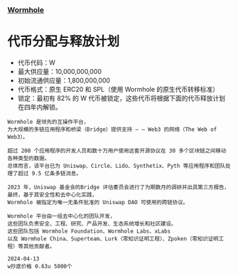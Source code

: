 ### [Wormhole](https://wormhole.com)

# 代币分配与释放计划

- 代币代码：W
- 最大供应量：10,000,000,000
- 初始流通供应量：1,800,000,000
- 代币格式：原生 ERC20 和 SPL（使用 Wormhole 的原生代币转移标准）
- 锁定：最初有 82% 的 W 代币被锁定，这些代币将根据下面的代币释放计划在四年内解锁。

```
Wormhole 是领先的互操作平台，
为大规模的多链应用程序和桥梁（Bridge）提供支持 — — Web3 的网络（The Web of Web3）。

超过 200 个应用程序的开发人员和数十万用户使用这套开源协议在 30 多个区块链之间移动各种类型的数据。
总体而言，该平台已为 Uniswap、Circle、Lido、Synthetix、Pyth 等应用程序和团队处理了超过 9.5 亿条多链消息。

2023 年，Uniswap 基金会的Bridge 评估委员会进行了为期数月的调研并出具第三方报告，
最终，基于其安全性和去中心化实践，
Wormhole 被指定为唯一无条件批准的 Uniswap DAO 可使用的跨链协议。

Wormhole 平台由一组去中心化的团队开发，
这些团队负责安全、工程、研究、产品开发、生态系统增长和社区建设。
这些团队包括 Wormhole Foundation、Wormhole Labs、xLabs
以及 Wormhole China、Superteam、Lurk（零知识证明工程）、Zpoken（零知识证明工程）等其他贡献者。
```
```
2024-04-13
w抄底价格 0.63u 5000个
```
